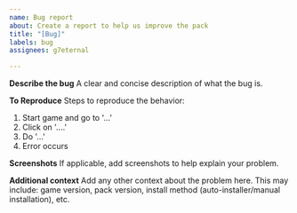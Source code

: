 ```yaml
---
name: Bug report
about: Create a report to help us improve the pack
title: "[Bug]"
labels: bug
assignees: g7eternal

---
```


**Describe the bug**
A clear and concise description of what the bug is.

**To Reproduce**
Steps to reproduce the behavior:
1. Start game and go to '...'
2. Click on '....'
3. Do '...'
4. Error occurs

**Screenshots**
If applicable, add screenshots to help explain your problem.

**Additional context**
Add any other context about the problem here. This may include: game version, pack version, install method (auto-installer/manual installation), etc.
